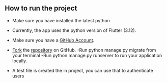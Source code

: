## How to run the project

- Make sure you have installed the latest python
  
- Currently, the app uses the python version of Flutter (3.12).
- Make sure you have a [GitHub Account](https://github.com/signup/free).
- [Fork](https://help.github.com/articles/fork-a-repo) the [repository](https://github.com/SpinlockLabs/github.dart) on GitHub.
-Run python manage.py migrate from your terminal
-Run python manage.py runserver to run your application locally.
- A test file is created the in project, you can use that to authenticate users

